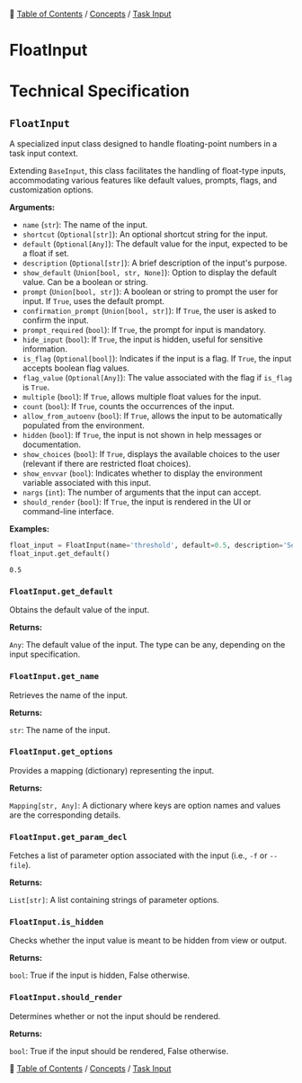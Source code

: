 🔖 [Table of Contents](../../README.md) / [Concepts](../README.md) / [Task Input](README.md)

# FloatInput

# Technical Specification

<!--start-doc-->
## `FloatInput`

A specialized input class designed to handle floating-point numbers in a task input context.

Extending `BaseInput`, this class facilitates the handling of float-type inputs, accommodating
various features like default values, prompts, flags, and customization options.

__Arguments:__

- `name` (`str`): The name of the input.
- `shortcut` (`Optional[str]`): An optional shortcut string for the input.
- `default` (`Optional[Any]`): The default value for the input, expected to be a float if set.
- `description` (`Optional[str]`): A brief description of the input's purpose.
- `show_default` (`Union[bool, str, None]`): Option to display the default value. Can be a boolean or string.
- `prompt` (`Union[bool, str]`): A boolean or string to prompt the user for input. If `True`, uses the default prompt.
- `confirmation_prompt` (`Union[bool, str]`): If `True`, the user is asked to confirm the input.
- `prompt_required` (`bool`): If `True`, the prompt for input is mandatory.
- `hide_input` (`bool`): If `True`, the input is hidden, useful for sensitive information.
- `is_flag` (`Optional[bool]`): Indicates if the input is a flag. If `True`, the input accepts boolean flag values.
- `flag_value` (`Optional[Any]`): The value associated with the flag if `is_flag` is `True`.
- `multiple` (`bool`): If `True`, allows multiple float values for the input.
- `count` (`bool`): If `True`, counts the occurrences of the input.
- `allow_from_autoenv` (`bool`): If `True`, allows the input to be automatically populated from the environment.
- `hidden` (`bool`): If `True`, the input is not shown in help messages or documentation.
- `show_choices` (`bool`): If `True`, displays the available choices to the user (relevant if there are restricted float choices).
- `show_envvar` (`bool`): Indicates whether to display the environment variable associated with this input.
- `nargs` (`int`): The number of arguments that the input can accept.
- `should_render` (`bool`): If `True`, the input is rendered in the UI or command-line interface.

__Examples:__

```python
float_input = FloatInput(name='threshold', default=0.5, description='Set the threshold value')
float_input.get_default()
```

```
0.5
```


### `FloatInput.get_default`

Obtains the default value of the input.

__Returns:__

`Any`: The default value of the input. The type can be any, depending on the input specification.

### `FloatInput.get_name`

Retrieves the name of the input.

__Returns:__

`str`: The name of the input.

### `FloatInput.get_options`

Provides a mapping (dictionary) representing the input.

__Returns:__

`Mapping[str, Any]`: A dictionary where keys are option names and values are the corresponding details.

### `FloatInput.get_param_decl`

Fetches a list of parameter option associated with the input (i.e., `-f` or `--file`).

__Returns:__

`List[str]`: A list containing strings of parameter options.

### `FloatInput.is_hidden`

Checks whether the input value is meant to be hidden from view or output.

__Returns:__

`bool`: True if the input is hidden, False otherwise.

### `FloatInput.should_render`

Determines whether or not the input should be rendered.

__Returns:__

`bool`: True if the input should be rendered, False otherwise.

<!--end-doc-->

🔖 [Table of Contents](../../README.md) / [Concepts](../README.md) / [Task Input](README.md)
